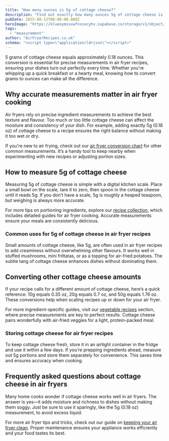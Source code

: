 ```yaml
---
title: "How many ounces is 5g of cottage cheese?"
description: "Find out exactly how many ounces 5g of cottage cheese is with our simple conversion guide. Perfect for air fryer recipes!"
pubDate: 2025-08-12T00:00:00.000Z
heroImage: "https://klueoymssxwfnxsvcyhv.supabase.co/storage/v1/object/public/md/how-many-ounces-is-5g-cottage-cheese-b9df4c1b.webp"
tags:
  - "measurement"
author: "AirFryerRecipes.co.uk"
schema: "<script type=\"application/ld+json\"></script>"
---
```


<p>5 grams of cottage cheese equals approximately 0.18 ounces. This conversion is essential for precise measurements in air fryer recipes, ensuring your dishes turn out perfectly every time. Whether you're whipping up a quick breakfast or a hearty meal, knowing how to convert grams to ounces can make all the difference.</p>  

<h2>Why accurate measurements matter in air fryer cooking</h2>  
<p>Air fryers rely on precise ingredient measurements to achieve the best texture and flavour. Too much or too little cottage cheese can affect the moisture and consistency of your dish. For example, adding exactly 5g (0.18 oz) of cottage cheese to a recipe ensures the right balance without making it too wet or dry.</p>  
<p>If you're new to air frying, check out our <a href=https://www.airfryerrecipe.co.uk/air-fryer-conversion-chart>air fryer conversion chart</a> for other common measurements. It’s a handy tool to keep nearby when experimenting with new recipes or adjusting portion sizes.</p>  

<h2>How to measure 5g of cottage cheese</h2>  
<p>Measuring 5g of cottage cheese is simple with a digital kitchen scale. Place a small bowl on the scale, tare it to zero, then spoon in the cottage cheese until it reads 5g. If you don’t have a scale, 5g is roughly a heaped teaspoon, but weighing is always more accurate.</p>  
<p>For more tips on portioning ingredients, explore our <a href=https://www.airfryerrecipe.co.uk/recipes>recipe collection</a>, which includes detailed guides for air fryer cooking. Accurate measurements ensure your meals are consistently delicious.</p>  

<h3>Common uses for 5g of cottage cheese in air fryer recipes</h3>  
<p>Small amounts of cottage cheese, like 5g, are often used in air fryer recipes to add creaminess without overwhelming other flavours. It works well in stuffed mushrooms, mini frittatas, or as a topping for air-fried potatoes. The subtle tang of cottage cheese enhances dishes without dominating them.</p>  

<h2>Converting other cottage cheese amounts</h2>  
<p>If your recipe calls for a different amount of cottage cheese, here’s a quick reference: 10g equals 0.35 oz, 20g equals 0.7 oz, and 50g equals 1.76 oz. These conversions help when scaling recipes up or down for your air fryer.</p>  
<p>For more ingredient-specific guides, visit our <a href=https://www.airfryerrecipe.co.uk/recipe-category/vegetables>vegetable recipes</a> section, where precise measurements are key to perfect results. Cottage cheese pairs wonderfully with air-fried veggies for a light, protein-packed meal.</p>  

<h3>Storing cottage cheese for air fryer recipes</h3>  
<p>To keep cottage cheese fresh, store it in an airtight container in the fridge and use it within a few days. If you’re prepping ingredients ahead, measure out 5g portions and store them separately for convenience. This saves time and ensures accuracy when cooking.</p>  

<h2>Frequently asked questions about cottage cheese in air fryers</h2>  
<p>Many home cooks wonder if cottage cheese works well in air fryers. The answer is yes—it adds moisture and richness to dishes without making them soggy. Just be sure to use it sparingly, like the 5g (0.18 oz) measurement, to avoid excess liquid.</p>  
<p>For more air fryer tips and tricks, check out our guide on <a href=https://www.airfryerrecipe.co.uk/air-fryer-cleaner>keeping your air fryer clean</a>. Proper maintenance ensures your appliance works efficiently and your food tastes its best.</p>
